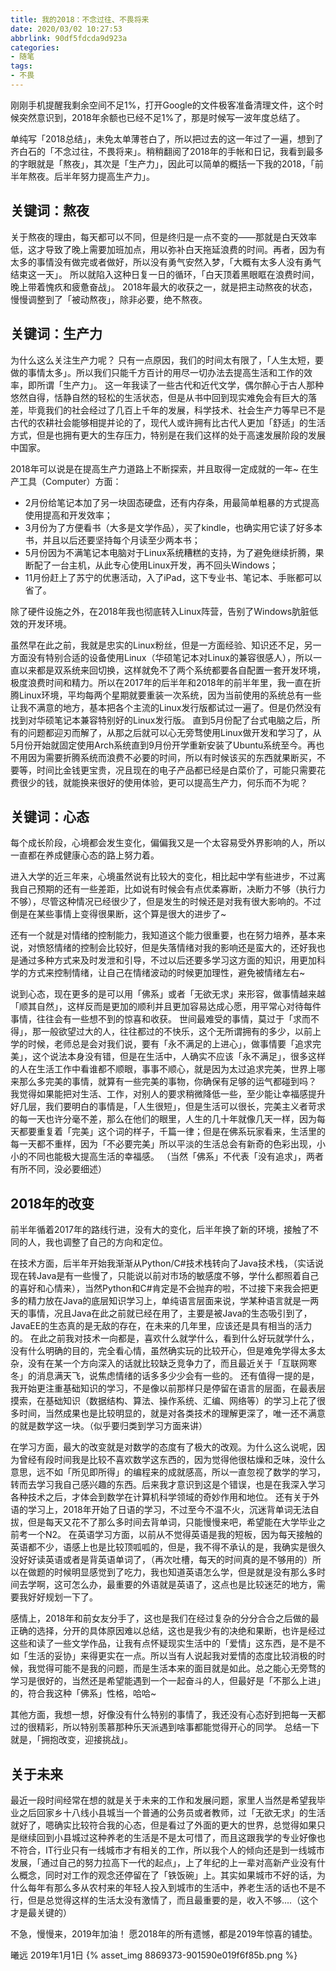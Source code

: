 ```yaml
---
title: 我的2018：不念过往、不畏将来
date: 2020/03/02 10:27:53
abbrlink: 90df5fdcda9d923a
categories:
- 随笔
tags:
- 不畏
---
```

刚刚手机提醒我剩余空间不足1%，打开Google的文件极客准备清理文件，这个时候突然意识到，2018年余额也已经不足1%了，那是时候写一波年度总结了。

单纯写「2018总结」，未免太单薄苍白了，所以把过去的这一年过了一遍，想到了齐白石的「不念过往，不畏将来」。稍稍翻阅了2018年的手帐和日记，我看到最多的字眼就是「熬夜」，其次是「生产力」，因此可以简单的概括一下我的2018，「前半年熬夜。后半年努力提高生产力」。

## 关键词：熬夜
关于熬夜的理由，每天都可以不同，但是终归是一点不变的——那就是白天效率低，这才导致了晚上需要加班加点，用以弥补白天拖延浪费的时间。再者，因为有太多的事情没有做完或者做好，所以没有勇气安然入梦，「大概有太多人没有勇气结束这一天」。
所以就陷入这种日复一日的循环，「白天顶着黑眼眶在浪费时间，晚上带着愧疚和疲惫奋战」。
2018年最大的收获之一，就是把主动熬夜的状态，慢慢调整到了「被动熬夜」，除非必要，绝不熬夜。


## 关键词：生产力
为什么这么关注生产力呢？
只有一点原因，我们的时间太有限了，「人生太短，要做的事情太多」。所以我们只能千方百计的用尽一切办法去提高生活和工作的效率，即所谓「生产力」。
这一年我读了一些古代和近代文学，偶尔醉心于古人那种悠然自得，恬静自然的轻松的生活状态，但是从书中回到现实难免会有巨大的落差，毕竟我们的社会经过了几百上千年的发展，科学技术、社会生产力等早已不是古代的农耕社会能够相提并论的了，现代人或许拥有比古代人更加「舒适」的生活方式，但是也拥有更大的生存压力，特别是在我们这样的处于高速发展阶段的发展中国家。

2018年可以说是在提高生产力道路上不断探索，并且取得一定成就的一年~
在生产工具（Computer）方面：

- 2月份给笔记本加了另一块固态硬盘，还有内存条，用最简单粗暴的方式提高使用提高和开发效率；
- 3月份为了方便看书（大多是文学作品），买了kindle，也确实用它读了好多本书，并且以后还要坚持每个月读至少两本书；
- 5月份因为不满笔记本电脑对于Linux系统糟糕的支持，为了避免继续折腾，果断配了一台主机，从此专心使用Linux开发，再不回头Windows；
- 11月份赶上了苏宁的优惠活动，入了iPad，这下专业书、笔记本、手账都可以省了。

除了硬件设施之外，在2018年我也彻底转入Linux阵营，告别了Windows肮脏低效的开发环境。

虽然早在此之前，我就是忠实的Linux粉丝，但是一方面经验、知识还不足，另一方面没有特别合适的设备使用Linux（华硕笔记本对Linux的兼容很感人），所以一直以来都是双系统来回切换，这样就免不了两个系统都要各自配置一套开发环境，极度浪费时间和精力。所以在2017年的后半年和2018年的前半年里，我一直在折腾Linux环境，平均每两个星期就要重装一次系统，因为当前使用的系统总有一些让我不满意的地方，基本把各个主流的Linux发行版都试过一遍了。但是仍然没有找到对华硕笔记本兼容特别好的Linux发行版。
直到5月份配了台式电脑之后，所有的问题都迎刃而解了，从那之后就可以心无旁骛使用Linux做开发和学习了，从5月份开始就固定使用Arch系统直到9月份开学重新安装了Ubuntu系统至今。再也不用因为需要折腾系统而浪费不必要的时间，所以有时候该买的东西就果断买，不要等，时间比金钱更宝贵，况且现在的电子产品都已经是白菜价了，可能只需要花费很少的钱，就能换来很好的使用体验，更可以提高生产力，何乐而不为呢？

## 关键词：心态
每个成长阶段，心境都会发生变化，偏偏我又是一个太容易受外界影响的人，所以一直都在养成健康心态的路上努力着。

进入大学的近三年来，心境虽然说有比较大的变化，相比起中学有些进步，不过离我自己预期的还有一些差距，比如说有时候会有点优柔寡断，决断力不够（执行力不够），尽管这种情况已经很少了，但是发生的时候还是对我有很大影响的。不过倒是在某些事情上变得很果断，这个算是很大的进步了~

还有一个就是对情绪的控制能力，我知道这个能力很重要，也在努力培养，基本来说，对愤怒情绪的控制会比较好，但是失落情绪对我的影响还是蛮大的，还好我也是通过多种方式来及时发泄和引导，不过以后还要多学习这方面的知识，用更加科学的方式来控制情绪，让自己在情绪波动的时候更加理性，避免被情绪左右~

说到心态，现在更多的是可以用「佛系」或者「无欲无求」来形容，做事情越来越「顺其自然」，这样反而是更加的顺利并且更加容易达成心愿，用平常心对待每件事情，往往会有一些想不到的惊喜和收获。
世间最难受的事情，莫过于「求而不得」，那一般欲望过大的人，往往都过的不快乐，这个无所谓拥有的多少，以前上学的时候，老师总是会对我们说，要有「永不满足的上进心」，做事情要「追求完美」，这个说法本身没有错，但是在生活中，人确实不应该「永不满足」，很多这样的人在生活工作中看谁都不顺眼，事事不顺心，就是因为太过追求完美，世界上哪来那么多完美的事情，就算有一些完美的事物，你确保有足够的运气都碰到吗？
我觉得如果能把对生活、工作，对别人的要求稍微降低一些，至少能让幸福感提升好几层，我们要明白的事情是，「人生很短」，但是生活可以很长，完美主义者苛求的每一天也许分毫不差，那么在他们的眼里，人生的几十年就像几天一样，因为每天都要重复着「完美」这个词的样子，千篇一律；但是在佛系玩家看来，生活里的每一天都不重样，因为「不必要完美」所以平淡的生活总会有新奇的色彩出现，小小的不同也能极大提高生活的幸福感。
（当然「佛系」不代表「没有追求」，两者有所不同，没必要细述）


## 2018年的改变
前半年循着2017年的路线行进，没有大的变化，后半年换了新的环境，接触了不同的人，我也调整了自己的方向和定位。

在技术方面，后半年开始我渐渐从Python/C#技术栈转向了Java技术栈，（实话说现在转Java是有一些慢了，只能说以前对市场的敏感度不够，学什么都照着自己的喜好和心情来），当然Python和C#肯定是不会抛弃的啦，不过接下来我会把更多的精力放在Java的底层知识学习上，单纯语言层面来说，学某种语言就是一两天的事情，况且Java在此之前就已经在用了，主要是被Java的生态吸引到了，JavaEE的生态真的是无敌的存在，在未来的几年里，应该还是具有相当的活力的。
在此之前我对技术一向都是，喜欢什么就学什么，看到什么好玩就学什么，没有什么明确的目的，完全看心情，虽然确实玩的比较开心，但是难免学得太多太杂，没有在某一个方向深入的话就比较缺乏竞争力了，而且最近关于「互联网寒冬」的消息满天飞，说焦虑情绪的话多多少少会有一些的。
还有值得一提的是，我开始更注重基础知识的学习，不是像以前那样只是停留在语言的层面，在最表层摸索，在基础知识（数据结构、算法、操作系统、汇编、网络等）的学习上花了很多时间，当然成果也是比较明显的，就是对各类技术的理解更深了，唯一还不满意的就是数学这一块。（似乎要归类到学习方面来讲）

在学习方面，最大的改变就是对数学的态度有了极大的改观。为什么这么说呢，因为曾经有段时间我是比较不喜欢数学这东西的，因为觉得他很枯燥和乏味，没什么意思，远不如「所见即所得」的编程来的成就感高，所以一直忽视了数学的学习，转而去学习我自己感兴趣的东西。后来我才意识到这是个错误，也是在我深入学习各种技术之后，才体会到数学在计算机科学领域的奇妙作用和地位。
还有关于外语的学习上，2018年开始了日语的学习，不过至今不温不火，沉迷背单词无法自拔，但是每天又花不了那么多时间去背单词，只能慢慢来吧，希望能在大学毕业之前考一个N2。
在英语学习方面，以前从不觉得英语是我的短板，因为每天接触的英语都不少，语感上也是比较顶呱呱的，但是，我不得不承认的是，我确实是很久没好好读英语或者是背英语单词了，（再次吐槽，每天的时间真的是不够用的）所以在做题的时候明显感觉到了吃力，我也知道英语怎么学，但是就是没有那么多时间去学啊，这可怎么办，最重要的外语就是英语了，这点也是比较迷茫的地方，需要我好好规划一下了。

感情上，2018年和前女友分手了，这也是我们在经过复杂的分分合合之后做的最正确的选择，分开的具体原因难以总结，这也是我少有的决绝和果断，也许是经过这些和读了一些文学作品，让我有点怀疑现实生活中的「爱情」这东西，是不是不如「生活的妥协」来得更实在一点。所以当有人说起我对爱情的态度比较消极的时候，我觉得可能不是我的问题，而是生活本来的面目就是如此。总之能心无旁骛的学习是很好的，当然还是希望能遇到一个一起奋斗的人，但最好是「不那么上进」的，符合我这种「佛系」性格，哈哈~

其他方面，我想一想，好像没有什么特别的事情了，我还没有心态好到把每一天都过的很精彩，所以特别羡慕那种乐天派遇到啥事都能觉得开心的同学。
总结一下就是，「拥抱改变，迎接挑战」。

## 关于未来
最近一段时间经常在想的就是关于未来的工作和发展问题，家里人当然是希望我毕业之后回家乡十八线小县城当一个普通的公务员或者教师，过「无欲无求」的生活就好了，嗯确实比较符合我的心态，但是看过了外面的更大的世界，总觉得如果只是继续回到小县城过这种养老的生活是不是太可惜了，而且这跟我学的专业好像也不符合，IT行业只有一线城市才有相关的工作，所以我个人的倾向还是到一线城市发展，「通过自己的努力拉高下一代的起点」，上了年纪的上一辈对高新产业没有什么概念，同时对工作的观念还停留在了「铁饭碗」上。其实如果城市不好的话，为什么每年有那么多从农村来的年轻人投入到城市的生活中，养老生活的话也不是不行，但是总觉得这样的生活太没有激情了，而且最重要的是，收入不够....（这个才是最关键的）

不急，慢慢来，2019年加油！
愿2018年的所有遗憾，都是2019年惊喜的铺垫。

曦远
2019年1月1日
{% asset_img 8869373-901590e019f6f85b.png %}
